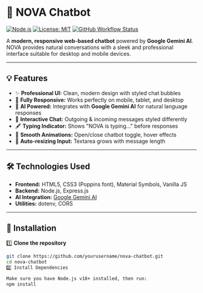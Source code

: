 # 🚀 NOVA Chatbot

[![Node.js](https://img.shields.io/badge/Node.js-18.16-green?logo=node.js)](https://nodejs.org/) 
[![License: MIT](https://img.shields.io/badge/License-MIT-yellow.svg)](LICENSE) 
[![GitHub Workflow Status](https://img.shields.io/github/actions/workflow/status/yourusername/nova-chatbot/nodejs.yml?style=flat-square)](https://github.com/yourusername/nova-chatbot/actions)

A **modern, responsive web-based chatbot** powered by **Google Gemini AI**. NOVA provides natural conversations with a sleek and professional interface suitable for desktop and mobile devices.

---

## 💡 Features

- ✨ **Professional UI:** Clean, modern design with styled chat bubbles  
- 📱 **Fully Responsive:** Works perfectly on mobile, tablet, and desktop  
- 🤖 **AI Powered:** Integrates with **Google Gemini AI** for natural language responses  
- 💬 **Interactive Chat:** Outgoing & incoming messages styled differently  
- 🖋 **Typing Indicator:** Shows "NOVA is typing…" before responses  
- 🔄 **Smooth Animations:** Open/close chatbot toggle, hover effects  
- 📝 **Auto-resizing Input:** Textarea grows with message length  

---

## 🛠 Technologies Used

- **Frontend:** HTML5, CSS3 (Poppins font), Material Symbols, Vanilla JS  
- **Backend:** Node.js, Express.js  
- **AI Integration:** [Google Gemini AI](https://developers.generativeai.google/)  
- **Utilities:** dotenv, CORS  

---

## 🚀 Installation

1️⃣ **Clone the repository**
```bash
git clone https://github.com/yourusername/nova-chatbot.git
cd nova-chatbot
2️⃣ Install Dependencies

Make sure you have Node.js v18+ installed, then run:
npm install
